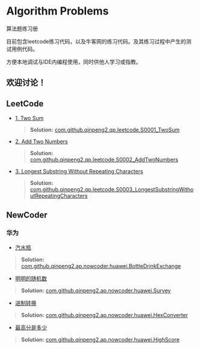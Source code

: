 # Algorithm Problems

算法题练习册

目前包含leetcode练习代码，以及牛客网的练习代码。及其练习过程中产生的测试用例代码。

方便本地调试与IDE内编程使用，同时供他人学习或指教。

欢迎讨论！
---


## LeetCode

+ [1. Two Sum](https://leetcode.com/problems/two-sum/)
    >**Solution:** [com.github.qinpeng2.qp.leetcode.S0001_TwoSum](https://github.com/qinpeng2/algorithm_problem/blob/master/src/main/java/com/github/qinpeng2/ap/leetcode/S0001_TwoSum.java)
+ [2. Add Two Numbers](https://leetcode.com/problems/add-two-numbers/)   
    >**Solution:** [com.github.qinpeng2.qp.leetcode.S0002_AddTwoNumbers](https://github.com/qinpeng2/algorithm_problem/blob/master/src/main/java/com/github/qinpeng2/ap/leetcode/S0002_AddTwoNumbers.java)
+ [3. Longest Substring Without Repeating Characters  ](https://leetcode.com/problems/longest-substring-without-repeating-characters/)
    >**Solution:** [com.github.qinpeng2.qp.leetcode.S0003_LongestSubstringWithoutRepeatingCharacters](https://github.com/qinpeng2/algorithm_problem/blob/master/src/main/java/com/github/qinpeng2/ap/leetcode/S0003_LongestSubstringWithoutRepeatingCharacters.java)

## NewCoder
### 华为
+ [汽水瓶](https://www.nowcoder.com/questionTerminal/fe298c55694f4ed39e256170ff2c205f)
>**Solution:** [com.github.qinpeng2.ap.nowcoder.huawei.BottleDrinkExchange](https://github.com/qinpeng2/algorithm_problem/blob/master/src/main/java/com/github/qinpeng2/ap/nowcoder/huawei/BottleDrinkExchange.java)

+ [明明的随机数](https://www.nowcoder.com/questionTerminal/3245215fffb84b7b81285493eae92ff0)
>**Solution:** [com.github.qinpeng2.ap.nowcoder.huawei.Survey](https://github.com/qinpeng2/algorithm_problem/blob/master/src/main/java/com/github/qinpeng2/ap/nowcoder/huawei/Survey.java)

+ [进制转换](https://www.nowcoder.com/questionTerminal/8f3df50d2b9043208c5eed283d1d4da6)
>**Solution:** [com.github.qinpeng2.ap.nowcoder.huawei.HexConverter](https://github.com/qinpeng2/algorithm_problem/blob/master/src/main/java/com/github/qinpeng2/ap/nowcoder/huawei/HexConverter.java)

+ [最高分是多少](https://www.nowcoder.com/questionTerminal/3897c2bcc87943ed98d8e0b9e18c4666)
>**Solution:** [com.github.qinpeng2.ap.nowcoder.huawei.HighScore](https://github.com/qinpeng2/algorithm_problem/blob/master/src/main/java/com/github/qinpeng2/ap/nowcoder/huawei/HighScore.java)



